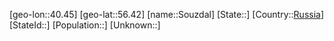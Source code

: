 ﻿---
location: [56.42,40.45]
type: City
tags:
- geo/City


SpocWebEntityId: 34397
isDeleted: false
confidential: public

---
[geo-lon::40.45]
[geo-lat::56.42]
[name::Souzdal]
[State::]
[Country::[Russia](geo/Continent/Europe/Russia.md)]
[StateId::]
[Population::]
[Unknown::]

